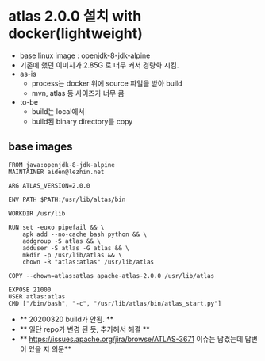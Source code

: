 # atlas 2.0.0 설치 with docker(lightweight)

- base linux image : openjdk-8-jdk-alpine
- 기존에 했던 이미지가 2.85G 로 너무 커서 경량화 시킴.
- as-is 
  - process는 docker 위에 source 파일을 받아 build
  - mvn, atlas 등 사이즈가 너무 큼
- to-be
  - build는 local에서 
  - build된 binary directory를 copy


## base images
```
FROM java:openjdk-8-jdk-alpine
MAINTAINER aiden@lezhin.net

ARG ATLAS_VERSION=2.0.0

ENV PATH $PATH:/usr/lib/altas/bin

WORKDIR /usr/lib

RUN set -euxo pipefail && \
    apk add --no-cache bash python && \
    addgroup -S atlas && \
    adduser -S atlas -G atlas && \
    mkdir -p /usr/lib/atlas && \
    chown -R "atlas:atlas" /usr/lib/atlas

COPY --chown=atlas:atlas apache-atlas-2.0.0 /usr/lib/atlas

EXPOSE 21000
USER atlas:atlas
CMD ["/bin/bash", "-c", "/usr/lib/atlas/bin/atlas_start.py"]

```

- ** 20200320 build가 안됨. **
- ** 일단 repo가 변경 된 듯, 추가해서 해결 **
- ** https://issues.apache.org/jira/browse/ATLAS-3671 이슈는 남겼는데 답변이 있을 지 의문**

